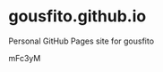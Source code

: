 # gousfito.github.io
Personal GitHub Pages site for gousfito









































mFc3yM
